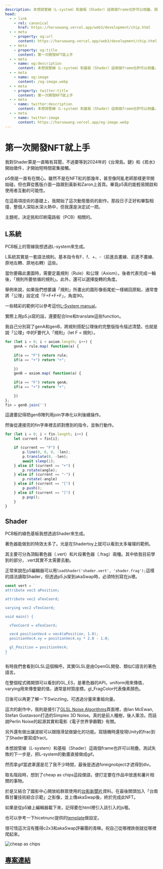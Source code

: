 ```yaml
---
description: 本想說管線（L-system）和基板（Shader）這兩個frame也許可以相疊。測試失敗的下一步是，把L-system的動畫直接做成gif
head:
  - - link
    - rel: canonical
      href: https://haruowang.vercel.app/web3/development/chip.html
  - - meta
    - property: og:url
      content: https://haruowang.vercel.app/web3/development/chip.html
  - - meta
    - property: og:title
      content: 第一次開發NFT就上手
  - - meta
    - name: og:description
      content: 本想說管線（L-system）和基板（Shader）這兩個frame也許可以相疊。測試失敗的下一步是，把L-system的動畫直接做成gif
  - - meta
    - name: og:image
      content: /og-image.webp
  - - meta
    - property: twitter:title
      content: 第一次開發NFT就上手
  - - meta
    - name: twitter:description
      content: 本想說管線（L-system）和基板（Shader）這兩個frame也許可以相疊。測試失敗的下一步是，把L-system的動畫直接做成gif
  - - meta
    - name: twitter:image
      content: https://haruowang.vercel.app/og-image.webp
---
```


# 第一次開發NFT就上手

<p><Badge type="info" text="🌳 Evergreen" /></P>

我對Shader算是一直略有耳聞，不過要等到2024年的《台灣島。鏈》和《若水》開始徵件，才開始短時間密集接觸。

p5倒是一直有在關心。雖然不是在NFT紅的那幾年，甚至像阿亂老師那樣更早開始碰，但也算從舊版介面一路跟到黃新和Zaron上首頁。畢竟p5真的能輕易開啟和使用者互動的可能性。

在這兩項技術的基礎上，我開始了這次動態藝術的創作。那段日子正好和畢製相撞，整個人深陷水深火熱中，但我還是決定試一把。

主題呢，決定挑和印刷電路板（PCB）相關的。

## L系統

PCB板上的管線我想透過L-system來生成。

L系統其實是一套語法規則。基本指令有F、f、+、-（前進且畫線、前進不畫線、原地左轉、原地右轉）這些。

當你要藉此畫圖時，需要定義規則（Rule）和公理（Axiom）。後者代表完成一輪後，「規則所要依循的規則」。此外，還可以選擇旋轉的角度。

舉例來說，如果我們想要讓「規則」所畫出的圖形像銜尾蛇一樣繞回原點，通常會將「公理」設定成「F+F+F+F」，角度90。

一些精彩的範例可以參考這份[L-System manual](https://paulbourke.net/fractals/lsys/)。

實際上用p5.js寫的話，還要配合line和translate這些function。

我自己分別寫了genA和genB，將規則搭配公理後的完整版指令描述清楚。也就是說「公理」中的F要代入「規則」（let F = 規則）。

```js
for (let i = 0; i < axiom.length; i++) {
    genA = rule.map( function(a) {
    
    if(a == "F") return rule;
    if(a == "+") return "+"; 
    
    })
    genB = axiom.map( function(a) {
    
    if(a == "F") return genA;
    if(a == "+") return "+"; 
    
    })
};
fin = genB.join('')
```

這邊要記得把genB陣列用join字串化以利後續操作。

然後從連接完的fin字串裡去抓對應到的指令，並執行動作。

```js
for (let i = 0; i < fin.length; i++) {
    let current = fin[i];

    if (current == "F") {
        p.line(0, 0, 0, -len);
        p.translate(0, -len);
        await sleep(1);
    } else if (current == "+") {
        p.rotate(angle);
    } else if (current == "-") {
        p.rotate(-angle)
    } else if (current == "[") {
        p.push();
    } else if (current == "]") {
        p.pop();
    }
}
```

## Shader

PCB板的綠色基板我想透過Shader來生成。

著色器能做到的特效太多了。光是在Shadertoy上就可以看到太多璀璨的範例。

其主要可分為頂點著色器（.vert）和片段著色器（.frag）兩種。其中依我目前學到的部分，.vert其實不太需要去動。

正常來說在p5編輯器可以用`loadShader('shader.vert', 'shader.frag');`這樣的語法讀取Shader，但透過p5.js架到akaSwap時，必須特別寫在js裡。

```js
const vert = `
attribute vec3 aPosition;

attribute vec2 aTexCoord;

varying vec2 vTexCoord;

void main() {

  vTexCoord = aTexCoord;

  vec4 positionVec4 = vec4(aPosition, 1.0);
  positionVec4.xy = positionVec4.xy * 2.0 - 1.0;

  gl_Position = positionVec4;
}
`
```

有時我們會看到GLSL這個稱呼。其實GLSL是由OpenGL開發、類似C語言的著色語言。

在整個程式碼開頭可以看到的GL_ES，是著色器的API。uniform用來傳值，varying用來傳會變的值，通常是材質座標。gl_FragColor代表像素顏色。

日後可以再更了解一下Swizzling，可透過分量來重組向量。

這次的創作中，我則是援引了[GLSL Noise Algorithms](https://gist.github.com/patriciogonzalezvivo/670c22f3966e662d2f83)頁面裡，由Ian McEwan, Stefan Gustavson打造的Simplex 3D Noise。真的是前人種樹，後人乘涼。而話說Perlin Noise的起源其實和電影《電子世界爭霸戰》有關。

另外還有做出讓波紋可以跟隨滑鼠做變化的功能。寫隨機時還發現Unity的frac到了Shader要寫成fract。 

本想說管線（L-system）和基板（Shader）這兩個frame也許可以相疊。測試失敗的下一步是，把L-system的動畫直接做成gif。

然而拿gif當遮罩還是花了我不少時間，最後是透過foreignobject才遮得到div。

取名階段時，想到了cheap as chips這段俚語，便打定要在作品中放進和薯片相關的事物。

於是又結合了國影中心開放給群眾使用的[台影新聞片](https://tfai.openmuseum.tw/newsreel)資料。在最後關頭加入「台南縣甘薯技術綜合示範」之影像，並上傳akaSwap後，終於完成此NFT。

如果是從p5線上編輯器載下來，記得要在html裡引入該引入的js喔。

也可以參考一下hicetnunc提供的[template](https://github.com/hicetnunc2000/hicetnunc/tree/main/templates)做設定。

很可惜這次沒有獲得c2x3和akaSwap評審團的青睞。祝自己從哪裡跌倒就從哪裡爬起來。

![cheap as chips](/development/ch1.gif)

## [專案連結](https://github.com/HaruoWang/cheap-as-chips)